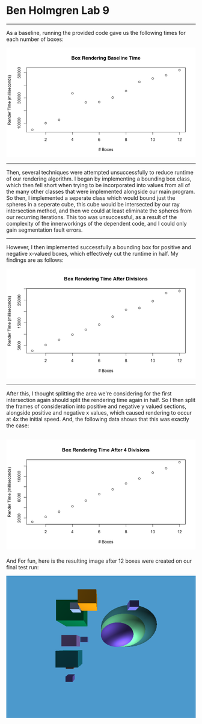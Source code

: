 # Ben Holmgren Lab 9
---
As a baseline, running the provided code gave us the following times for each number of boxes:

![Baseline](BasePlot.png)

---

Then, several techniques were attempted unsuccessfully to reduce runtime of our rendering algorithm. 
I began by implementing a bounding box class, which then fell short when trying to be incorporated into values from all of the many other classes that were implemented alongside our main program. 
So then, I implemented a seperate class which would bound just the spheres in a seperate cube, this cube would be intersected by our ray intersection method, and then we could at least eliminate the spheres from our recurring iterations. 
This too was unsuccessful, as a result of the complexity of the innerworkings of the dependent code, and I could only gain segmentation fault errors.

---

However, I then implemented successfully a bounding box for positive and negative x-valued boxes, which effectively cut the runtime in half. 
My findings are as follows:

![First Seperation](AfterPlot.png)

---

After this, I thought splitting the area we're considering for the first intersection again should split the rendering time again in half.
So I then split the frames of consideration into positive and negative y valued sections, alongside positive and negative x values, which caused rendering to occur at 4x the initial speed. 
And, the following data shows that this was exactly the case:

![Second Seperation](After4.png)
---

And For fun, here is the resulting image after 12 boxes were created on our final test run:

![image](lab9/img/ray-traced.bmp)

